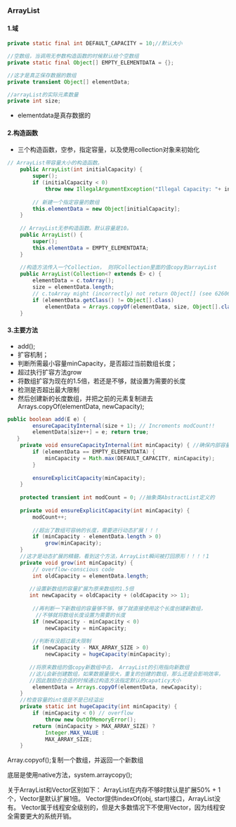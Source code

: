 ### ArrayList

#### 1.域



```java
private static final int DEFAULT_CAPACITY = 10;//默认大小

//空数组，当调用无参数构造函数的时候默认给个空数组
private static final Object[] EMPTY_ELEMENTDATA = {};

//这才是真正保存数据的数组
private transient Object[] elementData;

//arrayList的实际元素数量
private int size;
```

* elementdata是真存数据的



#### 2.构造函数

* 三个构造函数，空参，指定容量，以及使用collection对象来初始化

```java
// ArrayList带容量大小的构造函数。
    public ArrayList(int initialCapacity) {
        super();
        if (initialCapacity < 0)
            throw new IllegalArgumentException("Illegal Capacity: "+ initialCapacity);
 
        // 新建一个指定容量的数组
        this.elementData = new Object[initialCapacity];
    }
 
    // ArrayList无参构造函数。默认容量是10。
    public ArrayList() {
        super();
        this.elementData = EMPTY_ELEMENTDATA;
    }
 
    //构造方法传入一个Collection， 则将Collection里面的值copy到arrayList
    public ArrayList(Collection<? extends E> c) {
        elementData = c.toArray();
        size = elementData.length;
        // c.toArray might (incorrectly) not return Object[] (see 6260652)
        if (elementData.getClass() != Object[].class)
            elementData = Arrays.copyOf(elementData, size, Object[].class);
    }

```





#### 3.主要方法

* add();
* 扩容机制；
* 判断所需最小容量minCapacity，是否超过当前数组长度；
* 超过执行扩容方法grow
*  将数组扩容为现在的1.5倍，若还是不够，就设置为需要的长度
* 检测是否超出最大限制
* 然后创建新的长度数组，并把之前的元素复制进去Arrays.copyOf(elementData, newCapacity);

```java
public boolean add(E e) { 
        ensureCapacityInternal(size + 1); // Increments modCount!! 
        elementData[size++] = e; return true; 
   }
    private void ensureCapacityInternal(int minCapacity) { //确保内部容量
        if (elementData == EMPTY_ELEMENTDATA) {
            minCapacity = Math.max(DEFAULT_CAPACITY, minCapacity);
        }
 
        ensureExplicitCapacity(minCapacity);
    }
 
    protected transient int modCount = 0; //抽象类AbstractList定义的
 
    private void ensureExplicitCapacity(int minCapacity) {
        modCount++;
 
        //超出了数组可容纳的长度，需要进行动态扩展！！！
        if (minCapacity - elementData.length > 0)
            grow(minCapacity);
    }
    //这才是动态扩展的精髓，看到这个方法，ArrayList瞬间被打回原形！！！！1
    private void grow(int minCapacity) {
        // overflow-conscious code
        int oldCapacity = elementData.length;
 
       //设置新数组的容量扩展为原来数组的1.5倍        
       int newCapacity = oldCapacity + (oldCapacity >> 1);   
 
        //再判断一下新数组的容量够不够，够了就直接使用这个长度创建新数组， 
         //不够就将数组长度设置为需要的长度
        if (newCapacity - minCapacity < 0)
            newCapacity = minCapacity;
 
        //判断有没超过最大限制
        if (newCapacity - MAX_ARRAY_SIZE > 0)
            newCapacity = hugeCapacity(minCapacity);
        
       //将原来数组的值copy新数组中去， ArrayList的引用指向新数组
       //这儿会新创建数组，如果数据量很大，重复的创建的数组，那么还是会影响效率，
       //因此鼓励在合适的时候通过构造方法指定默认的capaticy大小
        elementData = Arrays.copyOf(elementData, newCapacity);
    }
    //检查容量的int值是不是已经溢出
    private static int hugeCapacity(int minCapacity) {
        if (minCapacity < 0) // overflow
            throw new OutOfMemoryError();
        return (minCapacity > MAX_ARRAY_SIZE) ?
            Integer.MAX_VALUE :
            MAX_ARRAY_SIZE;
    }
```



Array.copyof();复制一个数组，并返回一个新数组

底层是使用native方法，system.arraycopy();



关于ArrayList和Vector区别如下：
    ArrayList在内存不够时默认是扩展50% + 1个，Vector是默认扩展1倍。
    Vector提供indexOf(obj, start)接口，ArrayList没有。
    Vector属于线程安全级别的，但是大多数情况下不使用Vector，因为线程安全需要更大的系统开销。

